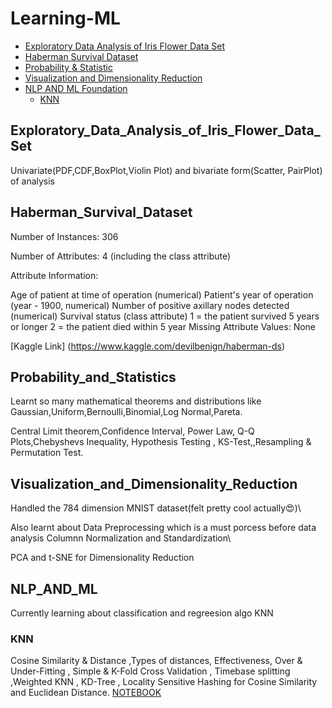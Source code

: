 # Learning-ML






<!-- toc -->



- [Exploratory Data Analysis of Iris Flower Data Set](#Exploratory_Data_Analysis_of_Iris_Flower_Data_Set)
- [Haberman Survival Dataset](#Haberman_Survival_Dataset)
- [Probability & Statistic](#Probability_and_Statistics)
- [Visualization and Dimensionality Reduction](#Visualization_and_Dimensionality_Reduction)
- [NLP AND ML Foundation](#NLP_AND_ML)
  * [KNN](#KNN)



<!-- toc -->

## Exploratory_Data_Analysis_of_Iris_Flower_Data_Set

Univariate(PDF,CDF,BoxPlot,Violin Plot) and bivariate form(Scatter, PairPlot) of analysis

## Haberman_Survival_Dataset

Number of Instances: 306

Number of Attributes: 4 (including the class attribute)

Attribute Information:

Age of patient at time of operation (numerical)
Patient's year of operation (year - 1900, numerical)
Number of positive axillary nodes detected (numerical)
Survival status (class attribute)
1 = the patient survived 5 years or longer
2 = the patient died within 5 year
Missing Attribute Values: None

[Kaggle Link] (https://www.kaggle.com/devilbenign/haberman-ds)

## Probability_and_Statistics
Learnt so many mathematical theorems and distributions like Gaussian,Uniform,Bernoulli,Binomial,Log Normal,Pareta.

Central Limit theorem,Confidence Interval,  Power Law, Q-Q Plots,Chebyshevs Inequality, Hypothesis Testing , KS-Test,,Resampling & Permutation Test.

## Visualization_and_Dimensionality_Reduction
Handled the 784 dimension MNIST dataset(felt pretty cool actually😍)\


Also learnt about Data Preprocessing which is a must porcess before data analysis
Columnn Normalization and Standardization\

PCA and t-SNE for Dimensionality Reduction

## NLP_AND_ML
Currently learning about classification and regreesion algo KNN

### KNN
Cosine Similarity & Distance ,Types of distances, Effectiveness, Over & Under-Fitting , Simple & K-Fold Cross Validation , Timebase splitting ,Weighted KNN , KD-Tree , Locality Sensitive Hashing for Cosine Similarity and Euclidean Distance.
[NOTEBOOK](https://colab.research.google.com/drive/1CGUdnslVkKD_7sjaqyIXmOmYXJj9SEAC?usp=sharing)




